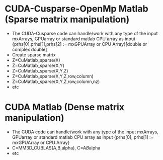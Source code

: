 # CUDA-Cusparse-OpenMp Matlab (Sparse matrix manipulation)

 * The CUDA-Cusparse code can handle/work with  any type of the input mxArrays, GPUarray or standard matlab CPU array as input   {prhs[0],prhs[1],prhs[2]  := mxGPUArray or CPU Array}[double or complex double]
 * Create sparse matrix  
 * Z=CuMatlab_sparse(X) 
 * Z=CuMatlab_sparse(X,Y)
 * Z=CuMatlab_sparse(X,Y,Z)
 * Z=CuMatlab_sparse(X,Y,Z,row,column) 
 * Z=CuMatlab_sparse(X,Y,Z,row,column,nz)
 * etc
 
 # CUDA Matlab (Dense matrix manipulation)
 
 * The CUDA code can handle/work with  any type of the input mxArrays,  GPUarray or standard matlab CPU array as input {prhs[0], prhs[1] := mxGPUArray or CPU Array}
 * C=MM3D_CUBLAS(A,B,alpha),  C=A*B*alpha
 * etc

 
